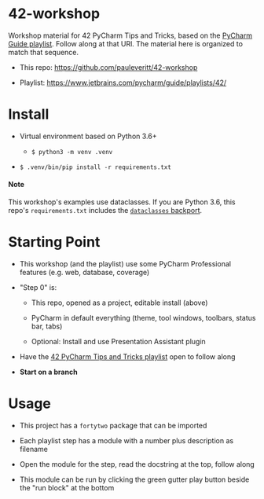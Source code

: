 # 42-workshop

Workshop material for 42 PyCharm Tips and Tricks, based on the [PyCharm Guide playlist](https://www.jetbrains.com/pycharm/guide/playlists/42/). Follow along at that URl. The material here is organized to match that sequence.

- This repo: https://github.com/pauleveritt/42-workshop

- Playlist: https://www.jetbrains.com/pycharm/guide/playlists/42/

# Install

- Virtual environment based on Python 3.6+

    - `$ python3 -m venv .venv`

- `$ .venv/bin/pip install -r requirements.txt`

#### Note

This workshop's examples use dataclasses. If you are Python 3.6, this repo's `requirements.txt` includes the [`dataclasses` backport](https://pypi.org/project/dataclasses/).

# Starting Point

- This workshop (and the playlist) use some PyCharm Professional features (e.g. web, database, coverage)

- "Step 0" is:

    - This repo, opened as a project, editable install (above)
    
    - PyCharm in default everything (theme, tool windows, toolbars, status bar, tabs)
    
    - Optional: Install and use Presentation Assistant plugin
    
- Have the [42 PyCharm Tips and Tricks playlist](https://www.jetbrains.com/pycharm/guide/playlists/42/) open to follow along

- **Start on a branch**

# Usage

- This project has a `fortytwo` package that can be imported

- Each playlist step has a module with a number plus description as filename

- Open the module for the step, read the docstring at the top, follow along

- This module can be run by clicking the green gutter play button beside the "run block" at the bottom

